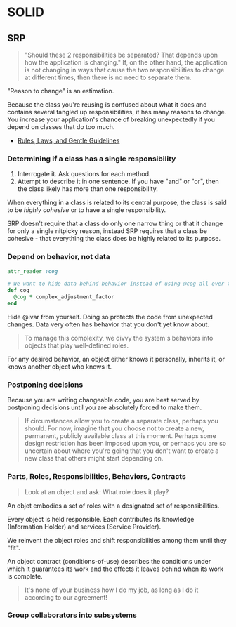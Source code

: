 # SOLID

## SRP

> "Should these 2 responsibilities be separated? That depends upon how the application is changing."
> If, on the other hand, the application is not changing in ways that cause the two responsibilities to change at different times, then there is no need to separate them.

"Reason to change" is an estimation.

Because the class you're reusing is confused about what it does and contains several tangled up responsibilities, it has many reasons to change. You increase your application's chance of breaking unexpectedly if you depend on classes that do too much.

* [Rules, Laws, and Gentle Guidelines ](https://www.youtube.com/watch?v=BDXQ4pcbEBA)

### Determining if a class has a single responsibility

1. Interrogate it. Ask questions for each method.
2. Attempt to describe it in one sentence. If you have "and" or "or", then the class likely has more than one responsibility.

When everything in a class is related to its central purpose, the class is said to be *highly cohesive* or to have a single responsibility.

SRP doesn't require that a class do only one narrow thing or that it change for only a single nitpicky reason, instead SRP requires that a class be cohesive - that everything the class does be highly related to its purpose.

### Depend on behavior, not data

```ruby
attr_reader :cog

# We want to hide data behind behavior instead of using @cog all over the place
def cog
  @cog * complex_adjustment_factor
end
```

Hide @ivar from yourself. Doing so protects the code from unexpected changes. Data very often has behavior that you don't yet know about.

> To manage this complexity, we divvy the system's behaviors into objects that play well-defined roles.

For any desired behavior, an object either knows it personally, inherits it, or knows another object who knows it.

### Postponing decisions

Because you are writing changeable code, you are best served by postponing decisions until you are absolutely forced to make them.

> If circumstances allow you to create a separate class, perhaps you should. For now, imagine that you choose not to create a new, permanent, publicly available class at this moment. Perhaps some design restriction has been imposed upon you, or perhaps you are so uncertain about where you're going that you don't want to create a new class that others might start depending on.

### Parts, Roles, Responsibilities, Behaviors, Contracts

> Look at an object and ask: What role does it play?

An objet embodies a set of roles with a designated set of responsibilities.

Every object is held responsible. Each contributes its knowledge (Information Holder) and services (Service Provider).

We reinvent the object roles and shift responsibilities among them until they "fit".

An object contract (conditions-of-use) describes the conditions under which it guarantees its work and the effects it leaves behind when its work is complete.

> It's none of your business how I do my job, as long as I do it according to our agreement!

### Group collaborators into subsystems

